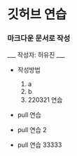 # 깃허브 연습 #
### 마크다운 문서로 작성 ###
___ 작성자: 허유진 ___
* 작성방법
	1. a
	2. b
	3. 220321 연습

* pull 연습
* pull 연습 2
* pull 연습 33333